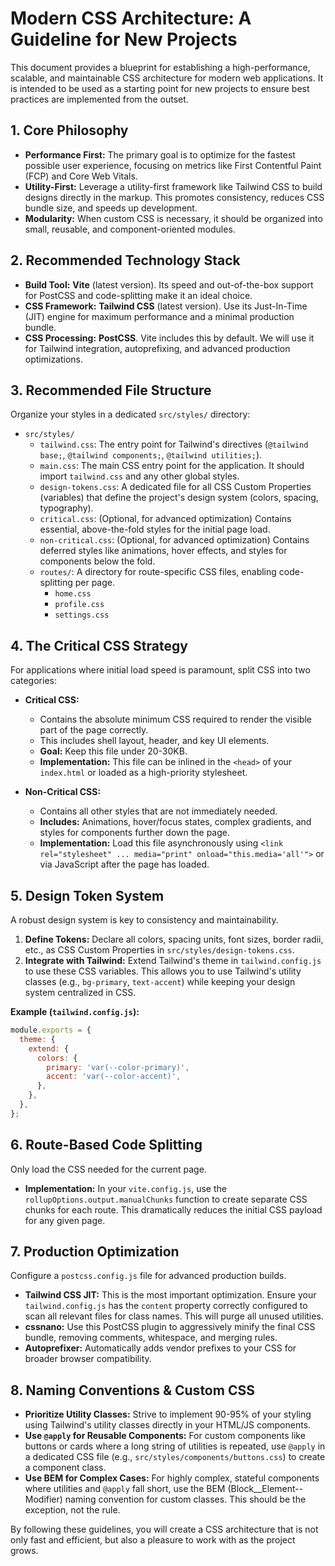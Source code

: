 # Modern CSS Architecture: A Guideline for New Projects

This document provides a blueprint for establishing a high-performance, scalable, and maintainable CSS architecture for modern web applications. It is intended to be used as a starting point for new projects to ensure best practices are implemented from the outset.

## 1. Core Philosophy

*   **Performance First:** The primary goal is to optimize for the fastest possible user experience, focusing on metrics like First Contentful Paint (FCP) and Core Web Vitals.
*   **Utility-First:** Leverage a utility-first framework like Tailwind CSS to build designs directly in the markup. This promotes consistency, reduces CSS bundle size, and speeds up development.
*   **Modularity:** When custom CSS is necessary, it should be organized into small, reusable, and component-oriented modules.

## 2. Recommended Technology Stack

*   **Build Tool:** **Vite** (latest version). Its speed and out-of-the-box support for PostCSS and code-splitting make it an ideal choice.
*   **CSS Framework:** **Tailwind CSS** (latest version). Use its Just-In-Time (JIT) engine for maximum performance and a minimal production bundle.
*   **CSS Processing:** **PostCSS**. Vite includes this by default. We will use it for Tailwind integration, autoprefixing, and advanced production optimizations.

## 3. Recommended File Structure

Organize your styles in a dedicated `src/styles/` directory:

*   `src/styles/`
    *   `tailwind.css`: The entry point for Tailwind's directives (`@tailwind base;`, `@tailwind components;`, `@tailwind utilities;`).
    *   `main.css`: The main CSS entry point for the application. It should import `tailwind.css` and any other global styles.
    *   `design-tokens.css`: A dedicated file for all CSS Custom Properties (variables) that define the project's design system (colors, spacing, typography).
    *   `critical.css`: (Optional, for advanced optimization) Contains essential, above-the-fold styles for the initial page load.
    *   `non-critical.css`: (Optional, for advanced optimization) Contains deferred styles like animations, hover effects, and styles for components below the fold.
    *   `routes/`: A directory for route-specific CSS files, enabling code-splitting per page.
        *   `home.css`
        *   `profile.css`
        *   `settings.css`

## 4. The Critical CSS Strategy

For applications where initial load speed is paramount, split CSS into two categories:

*   **Critical CSS:**
    *   Contains the absolute minimum CSS required to render the visible part of the page correctly.
    *   This includes shell layout, header, and key UI elements.
    *   **Goal:** Keep this file under 20-30KB.
    *   **Implementation:** This file can be inlined in the `<head>` of your `index.html` or loaded as a high-priority stylesheet.

*   **Non-Critical CSS:**
    *   Contains all other styles that are not immediately needed.
    *   **Includes:** Animations, hover/focus states, complex gradients, and styles for components further down the page.
    *   **Implementation:** Load this file asynchronously using `<link rel="stylesheet" ... media="print" onload="this.media='all'">` or via JavaScript after the page has loaded.

## 5. Design Token System

A robust design system is key to consistency and maintainability.

1.  **Define Tokens:** Declare all colors, spacing units, font sizes, border radii, etc., as CSS Custom Properties in `src/styles/design-tokens.css`.
2.  **Integrate with Tailwind:** Extend Tailwind's theme in `tailwind.config.js` to use these CSS variables. This allows you to use Tailwind's utility classes (e.g., `bg-primary`, `text-accent`) while keeping your design system centralized in CSS.

**Example (`tailwind.config.js`):**
```javascript
module.exports = {
  theme: {
    extend: {
      colors: {
        primary: 'var(--color-primary)',
        accent: 'var(--color-accent)',
      },
    },
  },
};
```

## 6. Route-Based Code Splitting

Only load the CSS needed for the current page.

*   **Implementation:** In your `vite.config.js`, use the `rollupOptions.output.manualChunks` function to create separate CSS chunks for each route. This dramatically reduces the initial CSS payload for any given page.

## 7. Production Optimization

Configure a `postcss.config.js` file for advanced production builds.

*   **Tailwind CSS JIT:** This is the most important optimization. Ensure your `tailwind.config.js` has the `content` property correctly configured to scan all relevant files for class names. This will purge all unused utilities.
*   **cssnano:** Use this PostCSS plugin to aggressively minify the final CSS bundle, removing comments, whitespace, and merging rules.
*   **Autoprefixer:** Automatically adds vendor prefixes to your CSS for broader browser compatibility.

## 8. Naming Conventions & Custom CSS

*   **Prioritize Utility Classes:** Strive to implement 90-95% of your styling using Tailwind's utility classes directly in your HTML/JS components.
*   **Use `@apply` for Reusable Components:** For custom components like buttons or cards where a long string of utilities is repeated, use `@apply` in a dedicated CSS file (e.g., `src/styles/components/buttons.css`) to create a component class.
*   **Use BEM for Complex Cases:** For highly complex, stateful components where utilities and `@apply` fall short, use the BEM (Block__Element--Modifier) naming convention for custom classes. This should be the exception, not the rule.

By following these guidelines, you will create a CSS architecture that is not only fast and efficient, but also a pleasure to work with as the project grows.
